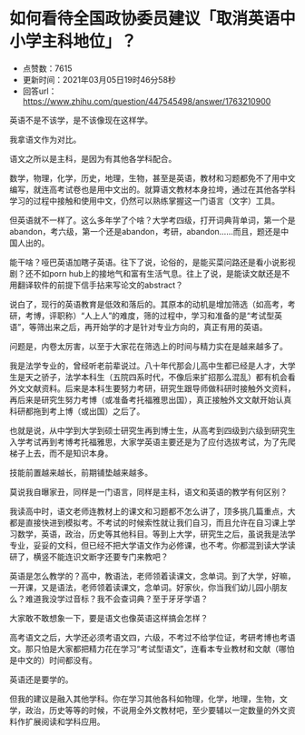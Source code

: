 # 如何看待全国政协委员建议「取消英语中小学主科地位」？
- 点赞数：7615
- 更新时间：2021年03月05日19时46分58秒
- 回答url：https://www.zhihu.com/question/447545498/answer/1763210900
<body>
 <p data-pid="f9qhnig1">英语不是不该学，是不该像现在这样学。</p>
 <p data-pid="TvEi9bt3">我拿语文作为对比。</p>
 <p data-pid="r1PWduX_">语文之所以是主科，是因为有其他各学科配合。</p>
 <p data-pid="h7HFYyjQ">数学，物理，化学，历史，地理，生物，甚至是英语，教材和习题都免不了用中文编写，就连高考试卷也是用中文出的。就算语文教材本身拉垮，通过在其他各学科学习的过程中接触和使用中文，仍然可以熟练掌握这一门语言（文字）工具。</p>
 <p data-pid="J6B4QA_F">但英语就不一样了。这么多年学了个啥？大学考四级，打开词典背单词，第一个是abandon，考六级，第一个还是abandon，考研，abandon……而且，题还是中国人出的。</p>
 <p data-pid="WISxordk">能干啥？哑巴英语加瞎子英语。往下了说，论俗的，是能买菜问路还是看小说影视剧？还不如porn hub上的接地气和富有生活气息。往上了说，是能读文献还是不用翻译软件的前提下信手拈来写论文的abstract？</p>
 <p data-pid="Jv1Gcg8B">说白了，现行的英语教育是低效和落后的。其原本的动机是增加筛选（如高考，考研，考博，评职称）“人上人”的难度，筛的过程中，学习和准备的是“考试型英语”，等筛出来之后，再开始学的才是针对专业方向的，真正有用的英语。</p>
 <p data-pid="YhMy16p6">问题是，内卷太厉害，以至于大家花在筛选上的时间与精力实在是越来越多了。</p>
 <p data-pid="NUfK7NsD">我是法学专业的，曾经听老前辈说过。八十年代那会儿高中生都已经是人才，大学生是天之骄子，法学本科生（五院四系时代，不像后来扩招那么混乱）都有机会看外文文献资料。后来是本科生要努力考研，研究生跟导师做科研时接触外文资料，再后来是研究生努力考博（或准备考托福雅思出国），真正接触外文文献开始认真科研都拖到考上博（或出国）之后了。</p>
 <p data-pid="YnV7D4XF">也就是说，从中学到大学到硕士研究生再到博士生，从高考到四级到六级到研究生入学考试再到考博考托福雅思，大家学英语主要还是为了应付选拔考试，为了先爬梯子上去，而不是知识本身。</p>
 <p data-pid="6o7pP56i">技能前置越来越长，前期铺垫越来越多。</p>
 <p data-pid="wv29Aooy">莫说我自曝家丑，同样是一门语言，同样是主科，语文和英语的教学有何区别？</p>
 <p data-pid="GI9pkJrv">我读高中时，语文老师连教材上的课文和习题都不怎么讲了，顶多挑几篇重点，大都是直接快进到模拟考。不考试的时候索性就让我们自习，而且允许在自习课上学习数学，英语，政治，历史等其他科目。等到上大学，研究生之后，虽说我是法学专业，妥妥的文科，但已经不把大学语文作为必修课，也不考。你都混到读大学读研了，横竖不能连识文断字还要专门来教吧？</p>
 <p data-pid="dOoL9AAx">英语是怎么教学的？高中，教语法，老师领着读课文，念单词。到了大学，好嘛，一开课，又是语法，老师领着读课文，念单词。好家伙，你当我们幼儿园小朋友么？难道我没学过音标？我不会查词典？至于牙牙学语？</p>
 <p data-pid="0qebIpxC">大家敢不敢想象一下，要是语文也像英语这样搞会怎样？</p>
 <p data-pid="X6UTQHti">高考语文之后，大学还必须考语文四，六级，不考过不给学位证，考研考博也考语文。那只怕是大家都把精力花在学习“考试型语文”，连看本专业教材和文献（哪怕是中文的）时间都没有。</p>
 <p data-pid="bgHkoRPl">英语还是要学的。</p>
 <p data-pid="EQ6ZAUmY">但我的建议是融入其他学科。你在学习其他各科如物理，化学，地理，生物，文学，政治，历史等等的时候，不说用全外文教材吧，至少要辅以一定数量的外文资料作扩展阅读和学科应用。</p>
</body>